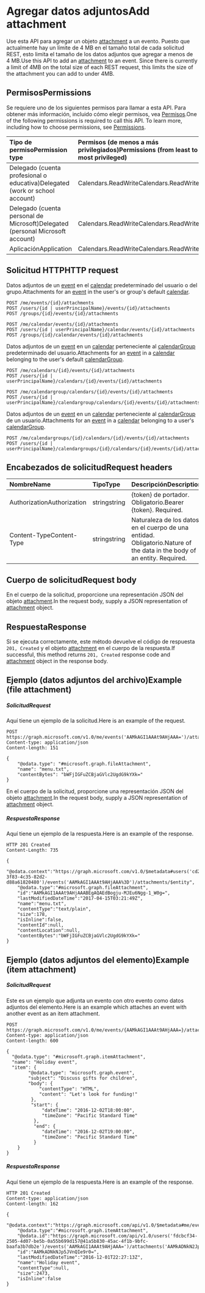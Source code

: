 # <a name="add-attachment"></a><span data-ttu-id="60e51-101">Agregar datos adjuntos</span><span class="sxs-lookup"><span data-stu-id="60e51-101">Add attachment</span></span>

<span data-ttu-id="60e51-p101">Use esta API para agregar un objeto [attachment](../resources/attachment.md) a un evento. Puesto que actualmente hay un límite de 4 MB en el tamaño total de cada solicitud REST, esto limita el tamaño de los datos adjuntos que agregar a menos de 4 MB.</span><span class="sxs-lookup"><span data-stu-id="60e51-p101">Use this API to add an [attachment](../resources/attachment.md) to an event. Since there is currently a limit of 4MB on the total size of each REST request, this limits the size of the attachment you can add to under 4MB.</span></span>
## <a name="permissions"></a><span data-ttu-id="60e51-104">Permisos</span><span class="sxs-lookup"><span data-stu-id="60e51-104">Permissions</span></span>
<span data-ttu-id="60e51-p102">Se requiere uno de los siguientes permisos para llamar a esta API. Para obtener más información, incluido cómo elegir permisos, vea [Permisos](../../../concepts/permissions_reference.md).</span><span class="sxs-lookup"><span data-stu-id="60e51-p102">One of the following permissions is required to call this API. To learn more, including how to choose permissions, see [Permissions](../../../concepts/permissions_reference.md).</span></span>

|<span data-ttu-id="60e51-107">Tipo de permiso</span><span class="sxs-lookup"><span data-stu-id="60e51-107">Permission type</span></span>      | <span data-ttu-id="60e51-108">Permisos (de menos a más privilegiados)</span><span class="sxs-lookup"><span data-stu-id="60e51-108">Permissions (from least to most privileged)</span></span>              |
|:--------------------|:---------------------------------------------------------|
|<span data-ttu-id="60e51-109">Delegado (cuenta profesional o educativa)</span><span class="sxs-lookup"><span data-stu-id="60e51-109">Delegated (work or school account)</span></span> | <span data-ttu-id="60e51-110">Calendars.ReadWrite</span><span class="sxs-lookup"><span data-stu-id="60e51-110">Calendars.ReadWrite</span></span>    |
|<span data-ttu-id="60e51-111">Delegado (cuenta personal de Microsoft)</span><span class="sxs-lookup"><span data-stu-id="60e51-111">Delegated (personal Microsoft account)</span></span> | <span data-ttu-id="60e51-112">Calendars.ReadWrite</span><span class="sxs-lookup"><span data-stu-id="60e51-112">Calendars.ReadWrite</span></span>    |
|<span data-ttu-id="60e51-113">Aplicación</span><span class="sxs-lookup"><span data-stu-id="60e51-113">Application</span></span> | <span data-ttu-id="60e51-114">Calendars.ReadWrite</span><span class="sxs-lookup"><span data-stu-id="60e51-114">Calendars.ReadWrite</span></span> |

## <a name="http-request"></a><span data-ttu-id="60e51-115">Solicitud HTTP</span><span class="sxs-lookup"><span data-stu-id="60e51-115">HTTP request</span></span>
<!-- { "blockType": "ignored" } -->
<span data-ttu-id="60e51-116">Datos adjuntos de un [event](../resources/event.md) en el [calendar](../resources/calendar.md) predeterminado del usuario o del grupo.</span><span class="sxs-lookup"><span data-stu-id="60e51-116">Attachments for an [event](../resources/event.md) in the user's or group's default [calendar](../resources/calendar.md).</span></span>
```http
POST /me/events/{id}/attachments
POST /users/{id | userPrincipalName}/events/{id}/attachments
POST /groups/{id}/events/{id}/attachments

POST /me/calendar/events/{id}/attachments
POST /users/{id | userPrincipalName}/calendar/events/{id}/attachments
POST /groups/{id}/calendar/events/{id}/attachments
```
<span data-ttu-id="60e51-117">Datos adjuntos de un [event](../resources/event.md) en un [calendar](../resources/calendar.md) perteneciente al [calendarGroup](../resources/calendargroup.md) predeterminado del usuario.</span><span class="sxs-lookup"><span data-stu-id="60e51-117">Attachments for an [event](../resources/event.md) in a [calendar](../resources/calendar.md) belonging to the user's default [calendarGroup](../resources/calendargroup.md).</span></span>
```http
POST /me/calendars/{id}/events/{id}/attachments
POST /users/{id | userPrincipalName}/calendars/{id}/events/{id}/attachments

POST /me/calendargroup/calendars/{id}/events/{id}/attachments
POST /users/{id | userPrincipalName}/calendargroup/calendars/{id}/events/{id}/attachments
```
<span data-ttu-id="60e51-118">Datos adjuntos de un [event](../resources/event.md) en un [calendar](../resources/calendar.md) perteneciente al [calendarGroup](../resources/calendargroup.md) de un usuario.</span><span class="sxs-lookup"><span data-stu-id="60e51-118">Attachments for an [event](../resources/event.md) in a [calendar](../resources/calendar.md) belonging to a user's [calendarGroup](../resources/calendargroup.md).</span></span>
```http
POST /me/calendargroups/{id}/calendars/{id}/events/{id}/attachments
POST /users/{id | userPrincipalName}/calendargroups/{id}/calendars/{id}/events/{id}/attachments
```
## <a name="request-headers"></a><span data-ttu-id="60e51-119">Encabezados de solicitud</span><span class="sxs-lookup"><span data-stu-id="60e51-119">Request headers</span></span>
| <span data-ttu-id="60e51-120">Nombre</span><span class="sxs-lookup"><span data-stu-id="60e51-120">Name</span></span>       | <span data-ttu-id="60e51-121">Tipo</span><span class="sxs-lookup"><span data-stu-id="60e51-121">Type</span></span> | <span data-ttu-id="60e51-122">Descripción</span><span class="sxs-lookup"><span data-stu-id="60e51-122">Description</span></span>|
|:---------------|:--------|:----------|
| <span data-ttu-id="60e51-123">Authorization</span><span class="sxs-lookup"><span data-stu-id="60e51-123">Authorization</span></span>  | <span data-ttu-id="60e51-124">string</span><span class="sxs-lookup"><span data-stu-id="60e51-124">string</span></span>  | <span data-ttu-id="60e51-p103">{token} de portador. Obligatorio.</span><span class="sxs-lookup"><span data-stu-id="60e51-p103">Bearer {token}. Required.</span></span> |
| <span data-ttu-id="60e51-127">Content-Type</span><span class="sxs-lookup"><span data-stu-id="60e51-127">Content-Type</span></span> | <span data-ttu-id="60e51-128">string</span><span class="sxs-lookup"><span data-stu-id="60e51-128">string</span></span>  | <span data-ttu-id="60e51-p104">Naturaleza de los datos en el cuerpo de una entidad. Obligatorio.</span><span class="sxs-lookup"><span data-stu-id="60e51-p104">Nature of the data in the body of an entity. Required.</span></span> |

## <a name="request-body"></a><span data-ttu-id="60e51-131">Cuerpo de solicitud</span><span class="sxs-lookup"><span data-stu-id="60e51-131">Request body</span></span>
<span data-ttu-id="60e51-132">En el cuerpo de la solicitud, proporcione una representación JSON del objeto [attachment](../resources/attachment.md).</span><span class="sxs-lookup"><span data-stu-id="60e51-132">In the request body, supply a JSON representation of [attachment](../resources/attachment.md) object.</span></span>

## <a name="response"></a><span data-ttu-id="60e51-133">Respuesta</span><span class="sxs-lookup"><span data-stu-id="60e51-133">Response</span></span>

<span data-ttu-id="60e51-134">Si se ejecuta correctamente, este método devuelve el código de respuesta `201, Created` y el objeto [attachment](../resources/attachment.md) en el cuerpo de la respuesta.</span><span class="sxs-lookup"><span data-stu-id="60e51-134">If successful, this method returns `201, Created` response code and [attachment](../resources/attachment.md) object in the response body.</span></span>

## <a name="example-file-attachment"></a><span data-ttu-id="60e51-135">Ejemplo (datos adjuntos del archivo)</span><span class="sxs-lookup"><span data-stu-id="60e51-135">Example (file attachment)</span></span>

##### <a name="request"></a><span data-ttu-id="60e51-136">Solicitud</span><span class="sxs-lookup"><span data-stu-id="60e51-136">Request</span></span>
<span data-ttu-id="60e51-137">Aquí tiene un ejemplo de la solicitud.</span><span class="sxs-lookup"><span data-stu-id="60e51-137">Here is an example of the request.</span></span>
<!-- {
  "blockType": "request",
  "name": "create_file_attachment_from_event"
}-->
```http
POST https://graph.microsoft.com/v1.0/me/events('AAMkAGI1AAAt9AHjAAA=')/attachments 
Content-type: application/json
Content-length: 151

{
    "@odata.type": "#microsoft.graph.fileAttachment",
    "name": "menu.txt",
    "contentBytes": "bWFjIGFuZCBjaGVlc2UgdG9kYXk="   
}
```

<span data-ttu-id="60e51-138">En el cuerpo de la solicitud, proporcione una representación JSON del objeto [attachment](../resources/attachment.md).</span><span class="sxs-lookup"><span data-stu-id="60e51-138">In the request body, supply a JSON representation of [attachment](../resources/attachment.md) object.</span></span>

##### <a name="response"></a><span data-ttu-id="60e51-139">Respuesta</span><span class="sxs-lookup"><span data-stu-id="60e51-139">Response</span></span>
<span data-ttu-id="60e51-140">Aquí tiene un ejemplo de la respuesta.</span><span class="sxs-lookup"><span data-stu-id="60e51-140">Here is an example of the response.</span></span>
<!-- {
  "blockType": "response",
  "truncated": true,
  "@odata.type": "microsoft.graph.attachment"
} -->
```http
HTTP 201 Created
Content-Length: 735

{
    "@odata.context":"https://graph.microsoft.com/v1.0/$metadata#users('cd209b0b-3f83-4c35-82d2-d88a61820480')/events('AAMkAGI1AAAt9AHjAAA%3D')/attachments/$entity",
    "@odata.type":"#microsoft.graph.fileAttachment",
    "id":"AAMkAGI1AAAt9AHjAAABEgAQAEdBogju-MJEu6Ngg-1_W0g=",
    "lastModifiedDateTime":"2017-04-15T03:21:49Z",
    "name":"menu.txt",
    "contentType":"text/plain",
    "size":178,
    "isInline":false,
    "contentId":null,
    "contentLocation":null,
    "contentBytes":"bWFjIGFuZCBjaGVlc2UgdG9kYXk="
}
```

## <a name="example-item-attachment"></a><span data-ttu-id="60e51-141">Ejemplo (datos adjuntos del elemento)</span><span class="sxs-lookup"><span data-stu-id="60e51-141">Example (item attachment)</span></span>

##### <a name="request"></a><span data-ttu-id="60e51-142">Solicitud</span><span class="sxs-lookup"><span data-stu-id="60e51-142">Request</span></span>

<span data-ttu-id="60e51-143">Este es un ejemplo que adjunta un evento con otro evento como datos adjuntos del elemento.</span><span class="sxs-lookup"><span data-stu-id="60e51-143">Here is an example which attaches an event with another event as an item attachment.</span></span>

<!-- {
  "blockType": "request",
  "name": "create_item_attachment_from_event"
}-->
```http
POST https://graph.microsoft.com/v1.0/me/events/{AAMkAGI1AAAt9AHjAAA=}/attachments
Content-type: application/json
Content-length: 600

{
  "@odata.type": "#microsoft.graph.itemAttachment",
  "name": "Holiday event", 
  "item": {
        "@odata.type": "microsoft.graph.event",
        "subject": "Discuss gifts for children",
        "body": {
            "contentType": "HTML",
            "content": "Let's look for funding!"
         },
         "start": {
             "dateTime": "2016-12-02T18:00:00",
             "timeZone": "Pacific Standard Time"
          },
          "end": {
             "dateTime": "2016-12-02T19:00:00",
             "timeZone": "Pacific Standard Time"
          }
    }
}
```

##### <a name="response"></a><span data-ttu-id="60e51-144">Respuesta</span><span class="sxs-lookup"><span data-stu-id="60e51-144">Response</span></span>
<span data-ttu-id="60e51-145">Aquí tiene un ejemplo de la respuesta.</span><span class="sxs-lookup"><span data-stu-id="60e51-145">Here is an example of the response.</span></span>
<!-- {
  "blockType": "response",
  "truncated": true,
  "@odata.type": "microsoft.graph.attachment"
} -->
```http
HTTP 201 Created
Content-type: application/json
Content-length: 162

{
    "@odata.context":"https://graph.microsoft.com/api/v1.0/$metadata#me/events('AAMkAGI1AAAt9AHjAAA=')/attachments/$entity",
    "@odata.type":"#microsoft.graph.itemAttachment",
    "@odata.id":"https://graph.microsoft.com/api/v1.0/users('fdcbcf34-2505-4d07-be5b-0a55b699d157@41a5b830-45ac-4f1b-9bfc-baafa3b7db2e')/events('AAMkAGI1AAAt9AHjAAA=')/attachments('AAMkADNkN2Jp5JVnQIe9r0=')",
    "id":"AAMkADNkNJp5JVnQIe9r0=",
    "lastModifiedDateTime":"2016-12-01T22:27:13Z",
    "name":"Holiday event",
    "contentType":null,
    "size":2473,
    "isInline":false
}
```

<!-- uuid: 8fcb5dbc-d5aa-4681-8e31-b001d5168d79
2015-10-25 14:57:30 UTC -->
<!-- {
  "type": "#page.annotation",
  "description": "Create Attachment",
  "keywords": "",
  "section": "documentation",
  "tocPath": ""
}-->
